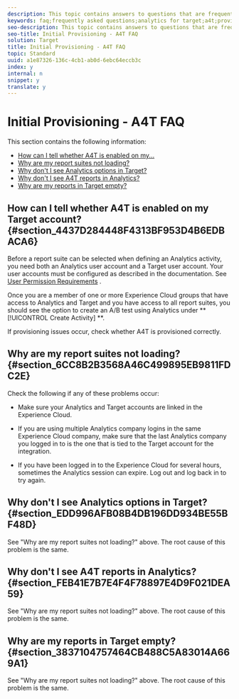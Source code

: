 ```yaml
---
description: This topic contains answers to questions that are frequently asked about provisioning Analytics as the reporting source for Target (A4T).
keywords: faq;frequently asked questions;analytics for target;a4t;provisioning;provisioning;adobe Experience Cloud
seo-description: This topic contains answers to questions that are frequently asked about provisioning Analytics as the reporting source for Target (A4T).
seo-title: Initial Provisioning - A4T FAQ
solution: Target
title: Initial Provisioning - A4T FAQ
topic: Standard
uuid: a1e87326-136c-4cb1-ab0d-6ebc64eccb3c
index: y
internal: n
snippet: y
translate: y
---
```


# Initial Provisioning - A4T FAQ

This section contains the following information: 


* [ How can I tell whether A4T is enabled on my...](c_a4t-faq-initial-provisioning.md#section_4437D284448F4313BF953D4B6EDBACA6)
* [ Why are my report suites not loading?](c_a4t-faq-initial-provisioning.md#section_6CC8B2B3568A46C499895EB9811FDC2E)
* [ Why don't I see Analytics options in Target?](c_a4t-faq-initial-provisioning.md#section_EDD996AFB08B4DB196DD934BE55BF48D)
* [ Why don't I see A4T reports in Analytics?](c_a4t-faq-initial-provisioning.md#section_FEB41E7B7E4F4F78897E4D9F021DEA59)
* [ Why are my reports in Target empty?](c_a4t-faq-initial-provisioning.md#section_3837104757464CB488C5A83014A669A1)


## How can I tell whether A4T is enabled on my Target account? {#section_4437D284448F4313BF953D4B6EDBACA6}

Before a report suite can be selected when defining an Analytics activity, you need both an Analytics user account and a Target user account. Your user accounts must be configured as described in the documentation. See [ User Permission Requirements](c_account_reqs.md#concept_4BC06CAB00BF46FF9362AFE98656B083) . 

Once you are a member of one or more Experience Cloud groups that have access to Analytics and Target and you have access to all report suites, you should see the option to create an A/B test using Analytics under ** [!UICONTROL  Create Activity] **. 

If provisioning issues occur, check whether A4T is provisioned correctly. 

## Why are my report suites not loading? {#section_6CC8B2B3568A46C499895EB9811FDC2E}

Check the following if any of these problems occur: 


* Make sure your Analytics and Target accounts are linked in the Experience Cloud. 

* If you are using multiple Analytics company logins in the same Experience Cloud company, make sure that the last Analytics company you logged in to is the one that is tied to the Target account for the integration. 

* If you have been logged in to the Experience Cloud for several hours, sometimes the Analytics session can expire. Log out and log back in to try again. 



## Why don't I see Analytics options in Target? {#section_EDD996AFB08B4DB196DD934BE55BF48D}

See "Why are my report suites not loading?" above. The root cause of this problem is the same. 

## Why don't I see A4T reports in Analytics? {#section_FEB41E7B7E4F4F78897E4D9F021DEA59}

See "Why are my report suites not loading?" above. The root cause of this problem is the same. 

## Why are my reports in Target empty? {#section_3837104757464CB488C5A83014A669A1}

See "Why are my report suites not loading?" above. The root cause of this problem is the same. 
